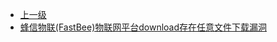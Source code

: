 * [上一级](docs/wy876_poc/)
* [蜂信物联(FastBee)物联网平台download存在任意文件下载漏洞](docs/wy876_poc/%E8%9C%82%E4%BF%A1%E7%89%A9%E8%81%94/%E8%9C%82%E4%BF%A1%E7%89%A9%E8%81%94%28FastBee%29%E7%89%A9%E8%81%94%E7%BD%91%E5%B9%B3%E5%8F%B0download%E5%AD%98%E5%9C%A8%E4%BB%BB%E6%84%8F%E6%96%87%E4%BB%B6%E4%B8%8B%E8%BD%BD%E6%BC%8F%E6%B4%9E.md)
